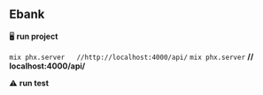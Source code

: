 ## Ebank

🖥️ **run project**

`mix phx.server   //http://localhost:4000/api/`
`mix phx.server` **// localhost:4000/api/**

⚠️  **run test**
